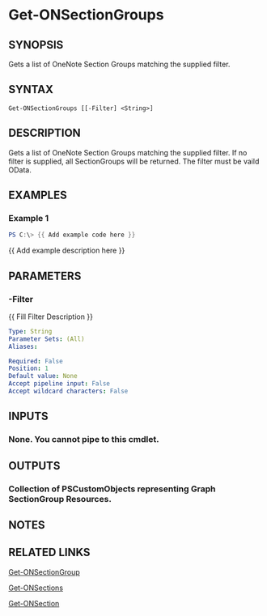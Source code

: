 # Get-ONSectionGroups

## SYNOPSIS
Gets a list of OneNote Section Groups matching the supplied filter.

## SYNTAX

```
Get-ONSectionGroups [[-Filter] <String>]
```

## DESCRIPTION
Gets a list of OneNote Section Groups matching the supplied filter.
If no
filter is supplied, all SectionGroups will be returned.
The filter must be 
vaild OData.

## EXAMPLES

### Example 1
```powershell
PS C:\> {{ Add example code here }}
```

{{ Add example description here }}

## PARAMETERS

### -Filter
{{ Fill Filter Description }}

```yaml
Type: String
Parameter Sets: (All)
Aliases:

Required: False
Position: 1
Default value: None
Accept pipeline input: False
Accept wildcard characters: False
```

## INPUTS

### None. You cannot pipe to this cmdlet.
## OUTPUTS

### Collection of PSCustomObjects representing Graph SectionGroup Resources.
## NOTES

## RELATED LINKS

[Get-ONSectionGroup]()

[Get-ONSections]()

[Get-ONSection]()

